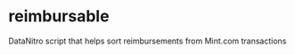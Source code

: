 reimbursable
============

DataNitro script that helps sort reimbursements from Mint.com transactions
